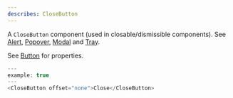 ```yaml
---
describes: CloseButton
---
```


A `CloseButton` component (used in closable/dismissible components).
See [Alert](#Alert), [Popover](#Popover), [Modal](#Modal) and [Tray](#Tray).

See [Button](#Button) for properties.

```js
---
example: true
---
<CloseButton offset="none">Close</CloseButton>
```

